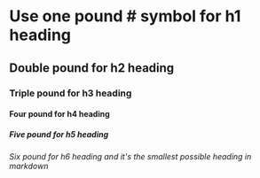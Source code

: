 # Use one pound # symbol for h1 heading
## Double pound for h2 heading
### Triple pound for h3 heading
#### Four pound for h4 heading
##### Five pound for h5 heading
###### Six pound for h6 heading and it's the smallest possible heading in markdown
